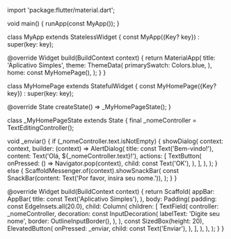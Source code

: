 import 'package:flutter/material.dart';

void main() {
  runApp(const MyApp());
}

class MyApp extends StatelessWidget {
  const MyApp({Key? key}) : super(key: key);

  @override
  Widget build(BuildContext context) {
    return MaterialApp(
      title: 'Aplicativo Simples',
      theme: ThemeData(
        primarySwatch: Colors.blue,
      ),
      home: const MyHomePage(),
    );
  }
}

class MyHomePage extends StatefulWidget {
  const MyHomePage({Key? key}) : super(key: key);

  @override
  State<MyHomePage> createState() => _MyHomePageState();
}

class _MyHomePageState extends State<MyHomePage> {
  final _nomeController = TextEditingController();

  void _enviar() {
    if (_nomeController.text.isNotEmpty) {
      showDialog(
        context: context,
        builder: (context) => AlertDialog(
          title: const Text('Bem-vindo!'),
          content: Text('Olá, ${_nomeController.text}!'),
          actions: [
            TextButton(
              onPressed: () => Navigator.pop(context),
              child: const Text('OK'),
            ),
          ],
        ),
      );
    } else {
      ScaffoldMessenger.of(context).showSnackBar(
        const SnackBar(content: Text('Por favor, insira seu nome.')),
      );
    }
  }

  @override
  Widget build(BuildContext context) {
    return Scaffold(
      appBar: AppBar(
        title: const Text('Aplicativo Simples'),
      ),
      body: Padding(
        padding: const EdgeInsets.all(20.0),
        child: Column(
          children: [
            TextField(
              controller: _nomeController,
              decoration: const InputDecoration(
                labelText: 'Digite seu nome',
                border: OutlineInputBorder(),
              ),
            ),
            const SizedBox(height: 20),
            ElevatedButton(
              onPressed: _enviar,
              child: const Text('Enviar'),
            ),
          ],
        ),
      ),
    );
  }
}
     
      
